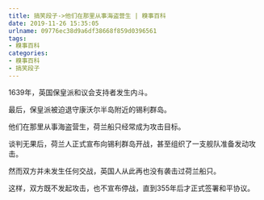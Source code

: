 ```yaml
---
title: 搞笑段子->他们在那里从事海盗营生 | 糗事百科
date: 2019-11-26 15:35:05
urlname: 09776ec38d9a6df38668f859d0396561
tags: 
- 糗事百科
categories:
- 糗事百科
- 搞笑段子
---
```

1639年，英国保皇派和议会支持者发生内斗。

最后，保皇派被迫退守康沃尔半岛附近的锡利群岛。

他们在那里从事海盗营生，荷兰船只经常成为攻击目标。

谈判无果后，荷兰人正式宣布向锡利群岛开战，甚至组织了一支舰队准备发动攻击。

然而双方并未发生任何交战，英国人从此再也没有袭击过荷兰船只。

这样，双方既不发起攻击，也不宣布停战，直到355年后才正式签署和平协议。


